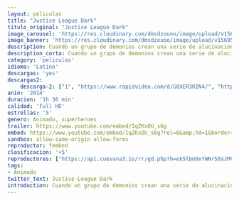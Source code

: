 ```yaml
---
layout: peliculas
title: "Justice League Dark"
titulo_original: "Justice League Dark" 
image_carousel: 'https://res.cloudinary.com/dmsdzouoo/image/upload/v1569559248/justice-league-dark-min_vx4dc4.jpg'
image_banner: 'https://res.cloudinary.com/dmsdzouoo/image/upload/v1569559248/medium-athah-220-gsm-paper-wall-poster-13-19-inches-justice-original-imaf9ushyg4vy2pz-min_ro5lvh.jpg'
description: Cuando un grupo de demonios crean una serie de alucinaciones entre la población que les lleva a cometer crímenes violentos, Batman y el resto de la Liga de la Justicia se ve en la necesidad de formar un nuevo grupo de superhéroes con capacidades mágicas, liderado por Constantine, para salvar a la humanidad.
description_corta: Cuando un grupo de demonios crean una serie de alucinaciones entre la población que les lleva a cometer crímenes violentos, Batman y el resto de la Liga de la Justicia se ve en la necesidad de formar un nuevo grupo de superhéroes con capacidades mágicas, liderado por Constantine, para salvar a la humanidad.
category: 'peliculas'
idioma: 'Latino'
descargas: 'yes'
descargas2:
    descarga-2: ["1", "https://www.rapidvideo.com/d/G0XER3RIN4/", "https://www.google.com/s2/favicons?domain=www.rapidvideo.com","RapidVideo","https://res.cloudinary.com/imbriitneysam/image/upload/v1541473684/mexico.png", "Latino", "Full HD"]
anio: '2014'
duracion: '1h 36 min'
calidad: 'Full HD'
estrellas: '5'
genero: Animado, superheroes
trailer: https://www.youtube.com/embed/IqZKxOU_s6g
embed: https://www.youtube.com/embed/IqZKxOU_s6g?rel=0&amp;hd=1&border=0&wmode=opaque&enablejsapi=1&modestbranding=1&controls=1&showinfo=1
sandbox: allow-same-origin allow-forms
reproductor: fembed
clasificacion: '+5'
reproductores: ["https://api.cuevana3.io/rr/gd.php?h=ek5lbm9xYWNrS0xJMVp5b21KREk0dFBLbjVkaHhkRGdrOG1jbnBpUnhhS1ZtM2lZbjY3SjZjUFJkbVJsdkxPL3ZxeUVxb0dVdyt5WHBZS0ZtY1hRbzg2U3FadVkyUT09"]
tags:
- Animado
twitter_text: Justice League Dark
introduction: Cuando un grupo de demonios crean una serie de alucinaciones entre la población que les lleva a cometer crímenes violentos, Batman y el resto de la Liga de la Justicia se ve en la necesidad de formar un nuevo grupo de superhéroes con capacidades mágicas, liderado por Constantine, para salvar a la humanidad.
---
```












